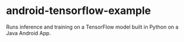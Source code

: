 # android-tensorflow-example
Runs inference and training on a TensorFlow model built in Python on a Java Android App.
